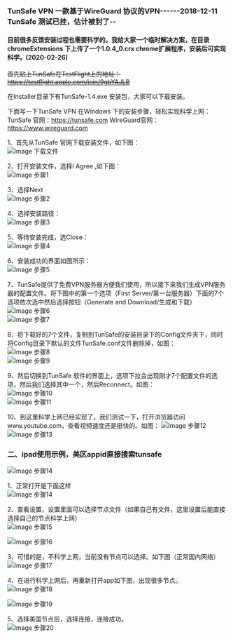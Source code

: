 ### TunSafe VPN 一款基于WireGuard 协议的VPN------2018-12-11  TunSafe 测试已挂，估计被封了--

#### 目前很多反馈安装过程也需要科学的。我给大家一个临时解决方案，在目录chromeExtensions 下上传了一个1.0.4_0.crx chrome扩展程序，安装后可实现科学。(2020-02-26)

~~首先贴上TunSafe在TestFlight上的地址：  https://testflight.apple.com/join/9gbYAJLB~~

 在Installer目录下有TunSafe-1.4.exe 安装包，大家可以下载安装。    

下面写一下TunSafe VPN 在Windows 下的安装步骤，轻松实现科学上网：    
TunSafe 官网：https://tunsafe.com    WireGuard官网： https://www.wireguard.com    

1、首先从TunSafe 官网下载安装文件，如下图：    
![Image 下载文件](https://github.com/liweiDiao/WireGuard/blob/master/image/0.png)    

2、打开安装文件，选择I Agree ,如下图：    
 ![Image 步骤1](https://github.com/liweiDiao/WireGuard/blob/master/image/1.png)    

3、选择Next    
![Image 步骤2](https://github.com/liweiDiao/WireGuard/blob/master/image/2.png)    

4、选择安装路径：    
![Image 步骤3](https://github.com/liweiDiao/WireGuard/blob/master/image/3.png)    

5、等待安装完成，选Close：    
![Image 步骤4](https://github.com/liweiDiao/WireGuard/blob/master/image/4.png)    

6、安装成功的界面如图所示：    
![Image 步骤5](https://github.com/liweiDiao/WireGuard/blob/master/image/5.png)    

7、TunSafe提供了免费VPN服务器方便我们使用，所以接下来我们生成VPN服务器的配置文件。将下图中的第一个选项（First Server/第一台服务器）下面的7个选项依次选中然后选择按钮（Generate and Download/生成和下载）    
![Image 步骤6](https://github.com/liweiDiao/WireGuard/blob/master/image/6.png)    
![Image 步骤7](https://github.com/liweiDiao/WireGuard/blob/master/image/7.png)    

8、将下载好的7个文件，复制到TunSafe的安装目录下的Config文件夹下，同时将Config目录下默认的文件TunSafe.conf文件删除掉，如图：    
![Image 步骤8](https://github.com/liweiDiao/WireGuard/blob/master/image/8.png)    
![Image 步骤9](https://github.com/liweiDiao/WireGuard/blob/master/image/10.png)    

9、然后切换到TunSafe 软件的界面上，选项下拉会出现刚才7个配置文件的选项，然后我们选择其中一个，然后Reconnect。如图：    
![Image 步骤10](https://github.com/liweiDiao/WireGuard/blob/master/image/11.png)    
![Image 步骤11](https://github.com/liweiDiao/WireGuard/blob/master/image/12.png)    

10、到这里科学上网已经实现了，我们测试一下，打开浏览器访问www.youtube.com，查看视频速度还是挺快的。如图：
![Image 步骤12](https://github.com/liweiDiao/WireGuard/blob/master/image/13.png)    
![Image 步骤13](https://github.com/liweiDiao/WireGuard/blob/master/image/14.png)    


### 二、ipad使用示例，美区appid直接搜索tunsafe    
![Image 步骤14](https://github.com/liweiDiao/WireGuard/blob/master/image/IMG_1498.PNG)    
 
 1、正常打开是下面这样    
 ![Image 步骤14](https://github.com/liweiDiao/WireGuard/blob/master/image/IMG_1499.PNG)    
 
 2、查看设置，设置里面可以选择节点文件（如果自己有文件，这里设置后能直接选择自己的节点科学上网）      
 ![Image 步骤15](https://github.com/liweiDiao/WireGuard/blob/master/image/IMG_1500.PNG)    
 
 ![Image 步骤16](https://github.com/liweiDiao/WireGuard/blob/master/image/IMG_1501.PNG)    

 3、可惜的是，不科学上网，当前没有节点可以选择。如下图（正常国内网络）    
 ![Image 步骤17](https://github.com/liweiDiao/WireGuard/blob/master/image/IMG_1504.PNG)    
 
 4、在进行科学上网后，再重新打开app如下图，出现很多节点。    
 ![Image 步骤18](https://github.com/liweiDiao/WireGuard/blob/master/image/IMG_1508.PNG)   
 
 
 ![Image 步骤19](https://github.com/liweiDiao/WireGuard/blob/master/image/IMG_1505.png)   
 
 5、选择美国节点后，选择连接，连接成功。     
 ![Image 步骤20](https://github.com/liweiDiao/WireGuard/blob/master/image/IMG_1507.png)   
 
 
